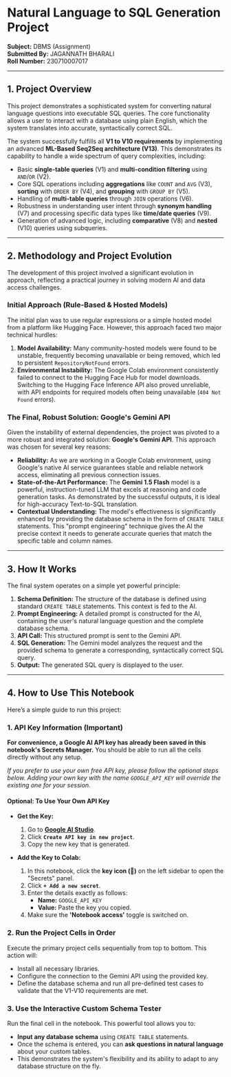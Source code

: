 # Natural Language to SQL Generation Project

**Subject:** DBMS (Assignment)  
**Submitted By:** JAGANNATH BHARALI  
**Roll Number:** 230710007017

***

## 1. Project Overview

This project demonstrates a sophisticated system for converting natural language questions into executable SQL queries. The core functionality allows a user to interact with a database using plain English, which the system translates into accurate, syntactically correct SQL.

The system successfully fulfills all **V1 to V10 requirements** by implementing an advanced **ML-Based Seq2Seq architecture (V13)**. This demonstrates its capability to handle a wide spectrum of query complexities, including:

* Basic **single-table queries** (V1) and **multi-condition filtering** using `AND`/`OR` (V2).
* Core SQL operations including **aggregations** like `COUNT` and `AVG` (V3), **sorting** with `ORDER BY` (V4), and **grouping** with `GROUP BY` (V5).
* Handling of **multi-table queries** through `JOIN` operations (V6).
* Robustness in understanding user intent through **synonym handling** (V7) and processing specific data types like **time/date queries** (V9).
* Generation of advanced logic, including **comparative** (V8) and **nested** (V10) queries using subqueries.

---

## 2. Methodology and Project Evolution

The development of this project involved a significant evolution in approach, reflecting a practical journey in solving modern AI and data access challenges.

### Initial Approach (Rule-Based & Hosted Models)
The initial plan was to use regular expressions or a simple hosted model from a platform like Hugging Face. However, this approach faced two major technical hurdles:
1.  **Model Availability:** Many community-hosted models were found to be unstable, frequently becoming unavailable or being removed, which led to persistent `RepositoryNotFound` errors.
2.  **Environmental Instability:** The Google Colab environment consistently failed to connect to the Hugging Face Hub for model downloads. Switching to the Hugging Face Inference API also proved unreliable, with API endpoints for required models often being unavailable (`404 Not Found` errors).

### The Final, Robust Solution: Google's Gemini API
Given the instability of external dependencies, the project was pivoted to a more robust and integrated solution: **Google's Gemini API**. This approach was chosen for several key reasons:
* **Reliability:** As we are working in a Google Colab environment, using Google's native AI service guarantees stable and reliable network access, eliminating all previous connection issues.
* **State-of-the-Art Performance:** The **Gemini 1.5 Flash** model is a powerful, instruction-tuned LLM that excels at reasoning and code generation tasks. As demonstrated by the successful outputs, it is ideal for high-accuracy Text-to-SQL translation.
* **Contextual Understanding:** The model's effectiveness is significantly enhanced by providing the database schema in the form of `CREATE TABLE` statements. This "prompt engineering" technique gives the AI the precise context it needs to generate accurate queries that match the specific table and column names.

---

## 3. How It Works

The final system operates on a simple yet powerful principle:

1.  **Schema Definition:** The structure of the database is defined using standard `CREATE TABLE` statements. This context is fed to the AI.
2.  **Prompt Engineering:** A detailed prompt is constructed for the AI, containing the user's natural language question and the complete database schema.
3.  **API Call:** This structured prompt is sent to the Gemini API.
4.  **SQL Generation:** The Gemini model analyzes the request and the provided schema to generate a corresponding, syntactically correct SQL query.
5.  **Output:** The generated SQL query is displayed to the user.

---

## 4. How to Use This Notebook

Here’s a simple guide to run this project:

### **1. API Key Information (Important)**

**For convenience, a Google AI API key has already been saved in this notebook's Secrets Manager.** You should be able to run all the cells directly without any setup.

*If you prefer to use your own free API key, please follow the optional steps below. Adding your own key with the name `GOOGLE_API_KEY` will override the existing one for your session.*

#### **Optional: To Use Your Own API Key**

* **Get the Key:**
    1.  Go to **[Google AI Studio](https://makersuite.google.com/app/apikey)**.
    2.  Click **`Create API key in new project`**.
    3.  Copy the new key that is generated.

* **Add the Key to Colab:**
    1.  In this notebook, click the **key icon (🔑)** on the left sidebar to open the "Secrets" panel.
    2.  Click **`+ Add a new secret`**.
    3.  Enter the details exactly as follows:
        * **Name:** `GOOGLE_API_KEY`
        * **Value:** Paste the key you copied.
    4.  Make sure the **'Notebook access'** toggle is switched on.

### **2. Run the Project Cells in Order**
Execute the primary project cells sequentially from top to bottom. This action will:
* Install all necessary libraries.
* Configure the connection to the Gemini API using the provided key.
* Define the database schema and run all pre-defined test cases to validate that the V1-V10 requirements are met.

### **3. Use the Interactive Custom Schema Tester**
Run the final cell in the notebook. This powerful tool allows you to:
* **Input any database schema** using `CREATE TABLE` statements.
* Once the schema is entered, you can **ask questions in natural language** about your custom tables.
* This demonstrates the system's flexibility and its ability to adapt to any database structure on the fly.
